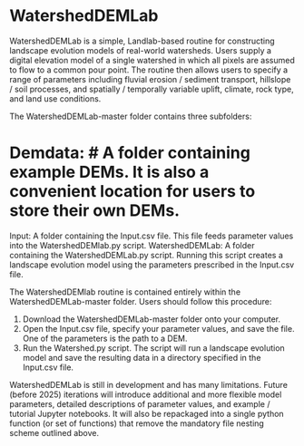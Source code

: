 # WatershedDEMLab
WatershedDEMLab is a simple, Landlab-based routine for constructing landscape evolution models of real-world watersheds. Users supply a digital elevation model of a single watershed in which all pixels are assumed to flow to a common pour point. The routine then allows users to specify a range of parameters including fluvial erosion / sediment transport, hillslope / soil processes, and spatially / temporally variable uplift, climate, rock type, and land use conditions.

The WatershedDEMLab-master folder contains three subfolders:

# Demdata: # A folder containing example DEMs. It is also a convenient location for users to store their own DEMs.
Input: A folder containing the Input.csv file. This file feeds parameter values into the WatershedDEMlab.py script.
WatershedDEMLab: A folder containing the WatershedDEMLab.py script. Running this script creates a landscape evolution model using the parameters prescribed in the Input.csv file.

The WatershedDEMlab routine is contained entirely within the WatershedDEMLab-master folder.  Users should follow this procedure:

1)	Download the WatershedDEMLab-master folder onto your computer. 
2)	Open the Input.csv file, specify your parameter values, and save the file. One of the parameters is the path to a DEM.
3)	Run the Watershed.py script. The script will run a landscape evolution model and save the resulting data in a directory specified in the Input.csv file. 

WatershedDEMLab is still in development and has many limitations. Future (before 2025) iterations will introduce additional and more flexible model parameters, detailed descriptions of parameter values, and example / tutorial Jupyter notebooks. It will also be repackaged into a single python function (or set of functions) that remove the mandatory file nesting scheme outlined above. 

